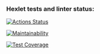 ### Hexlet tests and linter status:
[![Actions Status](https://github.com/xushaha/java-project-73/workflows/hexlet-check/badge.svg)](https://github.com/xushaha/java-project-73/actions)

[![Maintainability](https://api.codeclimate.com/v1/badges/de2a30bc2970e9a72a3d/maintainability)](https://codeclimate.com/github/xushaha/java-project-73/maintainability)

[![Test Coverage](https://api.codeclimate.com/v1/badges/de2a30bc2970e9a72a3d/test_coverage)](https://codeclimate.com/github/xushaha/java-project-73/test_coverage)
